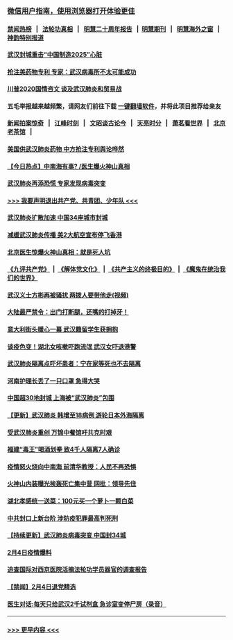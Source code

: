### [微信用户指南，使用浏览器打开体验更佳](https://github.com/gfw-breaker/banned-news1/blob/master/indexes/wechat-guide.md?t=0)
#### [禁闻热榜](热点新闻.md?t=0)  &nbsp;&nbsp;|&nbsp;&nbsp; [法轮功真相](https://github.com/gfw-breaker/truth/blob/master/README.md?t=0) &nbsp;&nbsp;|&nbsp;&nbsp; [明慧二十周年报告](https://github.com/gfw-breaker/mh-reports/blob/master/README.md?t=0) &nbsp;&nbsp;|&nbsp;&nbsp;[明慧期刊](https://github.com/gfw-breaker/mh-qikan) &nbsp;&nbsp;|&nbsp;&nbsp; [明慧海外之窗](https://github.com/gfw-breaker/mh-news/blob/master/README.md?t=0) &nbsp;&nbsp;|&nbsp;&nbsp; [神韵特别报道](https://github.com/gfw-breaker/mh-news/blob/master/shenyun.md?t=0)
#### [武汉封城重击“中国制造2025”心脏](../pages/prog204/a102769832.md?t=02051844) 
#### [抢注美药物专利 专家：武汉病毒所不太可能成功](../pages/prog204/a102769809.md?t=02051844) 
#### [川普2020国情咨文 谈及武汉肺炎和贸易战](../pages/prog204/a102769813.md?t=02051844) 
#### 五毛举报越来越频繁，请网友们前往下载 [一键翻墙软件](https://github.com/gfw-breaker/ssr-accounts)，并将此项目推荐给亲友
#### [新闻拍案惊奇](https://github.com/gfw-breaker/banned-news1/blob/master/pages/link4.md) &nbsp;&nbsp;|&nbsp;&nbsp; [江峰时刻](https://github.com/gfw-breaker/banned-news1/blob/master/pages/link4.md) &nbsp;&nbsp;|&nbsp;&nbsp; [文昭谈古论今](https://github.com/gfw-breaker/banned-news1/blob/master/pages/link4.md) &nbsp;&nbsp;|&nbsp;&nbsp; [天亮时分](https://github.com/gfw-breaker/banned-news1/blob/master/pages/link4.md) &nbsp;&nbsp;|&nbsp;&nbsp; [萧茗看世界](https://github.com/gfw-breaker/banned-news1/blob/master/pages/link4.md) &nbsp;&nbsp;|&nbsp;&nbsp; [北京老茶馆](https://github.com/gfw-breaker/banned-news1/blob/master/pages/link4.md) &nbsp;&nbsp;|&nbsp;&nbsp; 
#### [美国供武汉肺炎药物 中方抢注专利舆论哗然](../pages/prog204/a102769789.md?t=02051844) 
#### [【今日热点】中南海有事? /医生爆火神山真相](../pages/prog204/a102769711.md?t=02051844) 
#### [武汉肺炎再添恐慌 专家发现病毒突变](../pages/prog204/a102769780.md?t=02051844) 
#### [>>> 我要声明退出共产党、共青团、少年队 <<<](https://github.com/begood0513/goodnews/blob/master/quit/letter.md) 
#### [武汉肺炎扩散加速 中国34座城市封城](../pages/prog204/a102769742.md?t=02051844) 
#### [减缓武汉肺炎传播 美2大航空宣布停飞香港](../pages/prog204/a102769745.md?t=02051844) 
#### [北京医生惊爆火神山真相：就是死人坑](../pages/prog204/a102769738.md?t=02051844) 
#### [《九评共产党》](https://github.com/begood0513/9ping.md/blob/master/README.md) &nbsp;|&nbsp; [《解体党文化》](../../../../jtdwh.md/blob/master/README.md)  &nbsp;|&nbsp; [《共产主义的终极目的》](../../../../gczydzjmd.md/blob/master/README.md) &nbsp;|&nbsp; [《魔鬼在统治我们的世界》](../../../../mgztzwmdsj.md/blob/master/README.md) 
#### [武汉义士方彬再被骚扰 两拨人要带他走(视频)](../pages/prog204/a102769689.md?t=02051844) 
#### [大陆最严禁令：出门打断腿，还嘴的打掉牙！](../pages/prog204/a102769710.md?t=02051844) 
#### [意大利街头暖心一幕 武汉籍留学生获拥抱](../pages/prog204/a102769696.md?t=02051844) 
#### [谈疫色变！湖北女咳嗽吓跑流氓 武汉女吓退港警](../pages/prog204/a102769634.md?t=02051844) 
#### [武汉肺炎隔离点吓坏患者：宁在家等死也不去隔离](../pages/prog204/a102769655.md?t=02051844) 
#### [河南护理长丢了一只口罩 急得大哭](../pages/prog204/a102769649.md?t=02051844) 
#### [中国超30地封城 上海被“武汉肺炎”包围](../pages/prog204/a102769616.md?t=02051844) 
#### [【更新】武汉肺炎 韩增至18病例 游轮日本外海隔离](../pages/prog204/a102758911.md?t=02051844) 
#### [受武汉肺炎重创 万锦中餐馆吁共克时艰](../pages/prog204/a102769602.md?t=02051844) 
#### [福建“毒王”喝酒划拳 致4千人隔离7人确诊](../pages/prog204/a102769567.md?t=02051844) 
#### [疫情怒火烧向中南海 前清华教授：人民不再恐惧](../pages/prog204/a102769562.md?t=02051844) 
#### [火神山内装曝光挨轰死亡集中营 网批：领导先住](../pages/prog204/a102769533.md?t=02051844) 
#### [湖北孝感统一送菜：100元买一个萝卜一颗白菜](../pages/prog204/a102769499.md?t=02051844) 
#### [中共封口上新台阶 涉防疫犯罪最高判死刑](../pages/prog204/a102769496.md?t=02051844) 
#### [【持续更新】武汉肺炎病毒突变 中国封34城](../pages/prog204/a102757185.md?t=02051844) 
#### [2月4日疫情爆料](../pages/prog204/a102769455.md?t=02051844) 
#### [追查国际对西京医院活摘法轮功学员器官的调查报告](../pages/prog204/a102767538.md?t=02051844) 
#### [【禁闻】2月4日退党精选](../pages/prog204/a102769421.md?t=02051844) 
#### [医生对话:每天只给武汉2千试剂盒 急诊室变停尸房（录音）](../pages/prog204/a102769388.md?t=02051844) 

----
#### [ >>> 更早内容 <<< ](../indexes/prog204-earlier.md)
